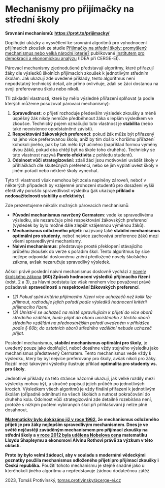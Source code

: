 Mechanismy pro přijímačky na střední školy
==========================================

**Srovnání mechanismů: https://prot.to/prijimacky/**

Doplňující ukázky a vysvětlení ke srovnání algoritmů pro vyhodnocení
přijímacích zkoušek ze studie [Přijímačky na střední školy: promyšlený mechanismus nebo velká národní loterie?](https://idea.cerge-ei.cz/studies/prijimacky-na-stredni-skoly-promysleny-mechanismus-nebo-velka-narodni-loterie) publikované [Institutem pro demokracii a ekonomickou analýzu](https://idea.cerge-ei.cz/)
(IDEA při CERGE-EI).

Párovací mechanismy zjednodušené představují algoritmy, které přiřazují žáky dle výsledků školních
přijímacích zkoušek k jednotlivým středním školám. Jak ukazují zde uvedené příklady, tento algoritmus
není nepodstatný technický detail, ale přímo ovlivňuje, zdali se žáci dostanou na svoji preferovanou školu
nebo nikoli.

Tři základní vlastnosti, které by mělo výsledné přiřazení splňovat (a podle kterých můžeme posuzovat
párovací mechanismy):

1. **Spravedlnost:** o přijetí rozhoduje především výsledek zkoušky a méně úspěšný žák nikdy nemůže
   předběhnout žáka s lepším výsledkem ve zkoušce. Technický pojem označující tuto vlastnost je
   **stabilita** (nebo také neexistence opodstatněné závisti).
2. **Respektování žákovských preferencí:** pokud žák může být přiřazený na jeho více preferovanou školu,
   aniž by tím došlo k horšímu přiřazení kohokoli jiného, pak by tak mělo být učiněno 
   (například formou výměny dvou žáků, pokud oba chtějí být na škole toho druhého). Technicky se tato
   vlastnost nazývá **Pareto efektivita** z pohledu studentů.
3. **Odolnost vůči strategizování:** zdali žáci jsou motivováni uvádět školy v přihláškách dle
   skutečných preferencí, nebo se jim vyplatí uvést školy v jiném pořadí nebo některé školy
   vynechat.

Tyto tři vlastnosti však nemohou být zcela naplněny zároveň, neboť v některých případech by vzájemné
prohození studentů pro dosažení vyšší efektivity porušilo spravedlivost výsledku (jak ukazuje **příklad
o nedosažitelnosti stability a efektivity**).

Zde prezentujeme několik možných párovacích mechanismů:

- **Původní mechanismus navržený Cermatem**: vede ke spravedlivému výsledku, ale nezaručuje plné
  respektování žákovských preferencí (výsledek by bylo možné dále zlepšit vzájemnou výměnou žáků).
- **Mechanismus odloženého přijetí**: nazývaný také **stabilní mechanismus optimální pro studenty**,
  neboť nejvíce zachovává preference žáků mezi všemi spravedlivými mechanismy.
- **Naivní mechanismus**: představuje prosté překlopení stávajícího průběhu zkoušek do verze s pořadím
  škol. Tento algoritmus by sice nejlépe odpovídal doslovnému znění předložené novely školského
  zákona, avšak nezaručuje spravedlivý výsledek.

Ačkoli právě poslední naivní mechanismus doslovně vychází z [novely školského zákona](https://www.psp.cz/sqw/text/tiskt.sqw?O=9&CT=551&CT1=0)
 **§60j Způsob hodnocení výsledků přijímacího řízení** (odst. 2 a 3), za hlavní podstatu
lze však mnohem více považovat právě požadavek **spravedlnosti** 
a **respektování žákovských preferencí**.

- *(2) Pokud splní kritéria přijímacího řízení více uchazečů než kolik lze přijmout,
rozhoduje jejich pořadí podle výsledků hodnocení kritérií přijímacího řízení.*
- *(3) Umístí-li se uchazeč na místě opravňujícím k přijetí do více oborů středního
vzdělání, bude přijat do oboru umístěného z těchto oborů středního vzdělání na
přednostnějším pořadí uvedeném v přihlášce podle § 60b; do ostatních oborů středního
vzdělání nebude uchazeč přijat.*

Poslední mechanismus, **stabilní mechanismus optimální pro školy**, je uvedený pouze jako doplňující,
neboť dosáhne vždy stejného výsledku jako mechanismus představený Cermatem. Tento mechanismus vede
vždy k výsledku, který by byl nejvíce preferovaný pro školy, avšak nikoli pro žáky. Rozdíl mezi takovými
výsledky ilustruje příklad **optimalita pro studenty vs. pro školy**.

Jednotlivé příklady na této stránce názorně ukazují, jak velké rozdíly mezi výsledky mohou být, a stručně
popisují jejich průběh po jednotlivých krocích. Výsledkem všech algoritmů je vždy finální přiřazení
k jednotlivým školám (případně odmítnutí na všech školách a nutnost pokračování do druhého kola.
Odolnost vůči strategizování zde detailně rozebírána není, protože s nízkým počtem vybíraných škol
při přihlašování ji nelze plně dosáhnout.

**[Matematicky bylo dokázáno již v roce 1962](https://www.jstor.org/stable/2312726), že mechanismus odloženého přijetí je pro žáky
nejlepším spravedlivým mechanismem. Dnes je ve světě nejčastěji zaváděným mechanismem pro přijímací
zkoušky na střední školy a [v roce 2012 byla udělena Nobelova cena](https://en.wikipedia.org/wiki/List_of_Nobel_Memorial_Prize_laureates_in_Economic_Sciences) matematiku Lloydu Shapleymu a ekonomovi Alvinu Rothovi
právě za výzkum v této oblasti.**

**Proto by bylo velmi žádoucí, aby v souladu s moderními vědeckými poznatky použila mechanismus
odloženého přijetí pro přijímací zkoušky i Česká republika.** Použití tohoto mechanismu
je stejně snadné jako u kteréhokoli jiného algoritmu a nepředstavuje žádnou dodatečnou zátěž.

2023, Tomáš Protivínský, [tomas.protivinsky@cerge-ei.cz](mailto://tomas.protivinsky@cerge-ei.cz)


